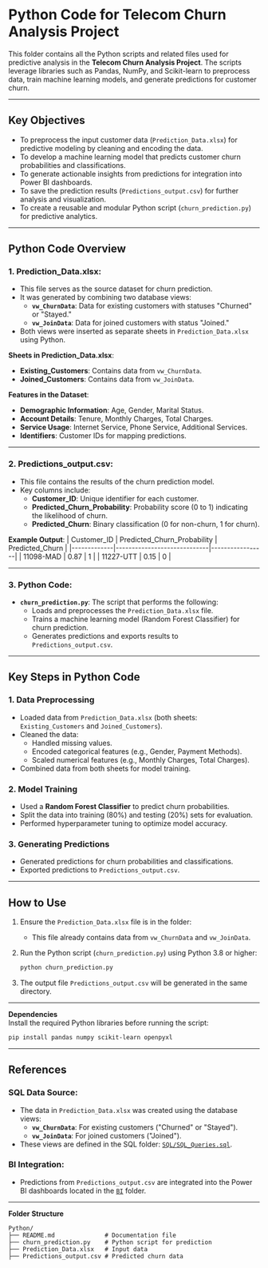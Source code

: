 # Python Code for Telecom Churn Analysis Project

This folder contains all the Python scripts and related files used for predictive analysis in the **Telecom Churn Analysis Project**. The scripts leverage libraries such as Pandas, NumPy, and Scikit-learn to preprocess data, train machine learning models, and generate predictions for customer churn.

---

## **Key Objectives**

- To preprocess the input customer data (`Prediction_Data.xlsx`) for predictive modeling by cleaning and encoding the data.
- To develop a machine learning model that predicts customer churn probabilities and classifications.
- To generate actionable insights from predictions for integration into Power BI dashboards.
- To save the prediction results (`Predictions_output.csv`) for further analysis and visualization.
- To create a reusable and modular Python script (`churn_prediction.py`) for predictive analytics.

---

## **Python Code Overview**

### 1. **Prediction_Data.xlsx**:
   - This file serves as the source dataset for churn prediction.
   - It was generated by combining two database views:
     - **`vw_ChurnData`**: Data for existing customers with statuses "Churned" or "Stayed."
     - **`vw_JoinData`**: Data for joined customers with status "Joined."
   - Both views were inserted as separate sheets in `Prediction_Data.xlsx` using Python.

   **Sheets in Prediction_Data.xlsx**:
   - **Existing_Customers**: Contains data from `vw_ChurnData`.
   - **Joined_Customers**: Contains data from `vw_JoinData`.

   **Features in the Dataset**:
   - **Demographic Information**: Age, Gender, Marital Status.
   - **Account Details**: Tenure, Monthly Charges, Total Charges.
   - **Service Usage**: Internet Service, Phone Service, Additional Services.
   - **Identifiers**: Customer IDs for mapping predictions.

---

### 2. **Predictions_output.csv**:
   - This file contains the results of the churn prediction model.
   - Key columns include:
     - **Customer_ID**: Unique identifier for each customer.
     - **Predicted_Churn_Probability**: Probability score (0 to 1) indicating the likelihood of churn.
     - **Predicted_Churn**: Binary classification (0 for non-churn, 1 for churn).

   **Example Output**:
   | Customer_ID | Predicted_Churn_Probability | Predicted_Churn |
   |-------------|-----------------------------|-----------------|
   | 11098-MAD   | 0.87                        | 1               |
   | 11227-UTT   | 0.15                        | 0               |

---

### 3. **Python Code**:
   - **`churn_prediction.py`**: The script that performs the following:
     - Loads and preprocesses the `Prediction_Data.xlsx` file.
     - Trains a machine learning model (Random Forest Classifier) for churn prediction.
     - Generates predictions and exports results to `Predictions_output.csv`.

---

## **Key Steps in Python Code**

### **1. Data Preprocessing**
- Loaded data from `Prediction_Data.xlsx` (both sheets: `Existing_Customers` and `Joined_Customers`).
- Cleaned the data:
  - Handled missing values.
  - Encoded categorical features (e.g., Gender, Payment Methods).
  - Scaled numerical features (e.g., Monthly Charges, Total Charges).
- Combined data from both sheets for model training.

### **2. Model Training**
- Used a **Random Forest Classifier** to predict churn probabilities.
- Split the data into training (80%) and testing (20%) sets for evaluation.
- Performed hyperparameter tuning to optimize model accuracy.

### **3. Generating Predictions**
- Generated predictions for churn probabilities and classifications.
- Exported predictions to `Predictions_output.csv`.

---

## **How to Use**

1. Ensure the `Prediction_Data.xlsx` file is in the folder:
   - This file already contains data from `vw_ChurnData` and `vw_JoinData`.

2. Run the Python script (`churn_prediction.py`) using Python 3.8 or higher:
   ```bash
   python churn_prediction.py

    ```
3. The output file `Predictions_output.csv` will be generated in the same directory.

---

**Dependencies**  
Install the required Python libraries before running the script:
```bash
pip install pandas numpy scikit-learn openpyxl
```

---

## References

### SQL Data Source:
- The data in `Prediction_Data.xlsx` was created using the database views:
  - **`vw_ChurnData`**: For existing customers ("Churned" or "Stayed").
  - **`vw_JoinData`**: For joined customers ("Joined").
- These views are defined in the SQL folder: [`SQL/SQL_Queries.sql`](../SQL/SQL_Queries.sql).

### BI Integration:
- Predictions from `Predictions_output.csv` are integrated into the Power BI dashboards located in the [`BI`](../BI) folder.

---

**Folder Structure**
```plaintext
Python/
├── README.md              # Documentation file
├── churn_prediction.py    # Python script for prediction
├── Prediction_Data.xlsx   # Input data
├── Predictions_output.csv # Predicted churn data


